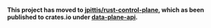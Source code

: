 **This project has moved to [jpittis/rust-control-plane](https://github.com/jpittis/rust-control-plane), which as been published to crates.io under [data-plane-api](https://crates.io/crates/data-plane-api).**
